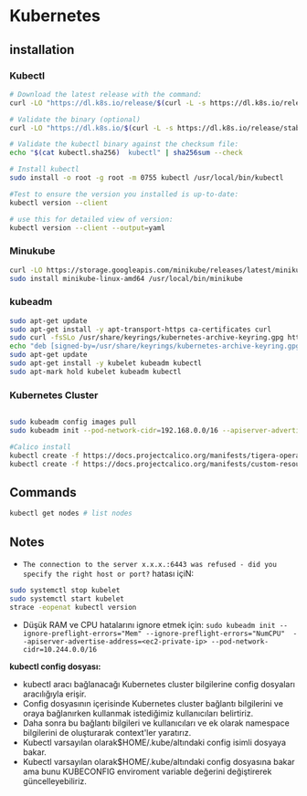 # Kubernetes

## installation

### Kubectl
```bash
# Download the latest release with the command:
curl -LO "https://dl.k8s.io/release/$(curl -L -s https://dl.k8s.io/release/stable.txt)/bin/linux/amd64/kubectl"

# Validate the binary (optional)
curl -LO "https://dl.k8s.io/$(curl -L -s https://dl.k8s.io/release/stable.txt)/bin/linux/amd64/kubectl.sha256"

# Validate the kubectl binary against the checksum file:
echo "$(cat kubectl.sha256)  kubectl" | sha256sum --check

# Install kubectl
sudo install -o root -g root -m 0755 kubectl /usr/local/bin/kubectl

#Test to ensure the version you installed is up-to-date:
kubectl version --client

# use this for detailed view of version:
kubectl version --client --output=yaml   

```

### Minukube
```bash
curl -LO https://storage.googleapis.com/minikube/releases/latest/minikube-linux-amd64
sudo install minikube-linux-amd64 /usr/local/bin/minikube
```

### kubeadm

```bash
sudo apt-get update
sudo apt-get install -y apt-transport-https ca-certificates curl
sudo curl -fsSLo /usr/share/keyrings/kubernetes-archive-keyring.gpg https://packages.cloud.google.com/apt/doc/apt-key.gpg
echo "deb [signed-by=/usr/share/keyrings/kubernetes-archive-keyring.gpg] https://apt.kubernetes.io/ kubernetes-xenial main" | sudo tee /etc/apt/sources.list.d/kubernetes.list
sudo apt-get update
sudo apt-get install -y kubelet kubeadm kubectl
sudo apt-mark hold kubelet kubeadm kubectl
```
### Kubernetes Cluster

```bash

sudo kubeadm config images pull
sudo kubeadm init --pod-network-cidr=192.168.0.0/16 --apiserver-advertise-address=<ip> --control-plane-endpoint=<ip>

#Calico install
kubectl create -f https://docs.projectcalico.org/manifests/tigera-operator.yaml
kubectl create -f https://docs.projectcalico.org/manifests/custom-resources.yaml
```
## Commands

```bash
kubectl get nodes # list nodes

```

## Notes
- ```The connection to the server x.x.x.:6443 was refused - did you specify the right host or port?``` hatası içiN:
```bash
sudo systemctl stop kubelet
sudo systemctl start kubelet
strace -eopenat kubectl version
```
- Düşük RAM ve CPU hatalarını ignore etmek için:
```sudo kubeadm init --ignore-preflight-errors="Mem" --ignore-preflight-errors="NumCPU"  --apiserver-advertise-address=<ec2-private-ip> --pod-network-cidr=10.244.0.0/16```

**kubectl config dosyası:**
- kubectl aracı bağlanacağı Kubernetes cluster bilgilerine config dosyaları aracılığıyla erişir.
- Config dosyasının içerisinde Kubernetes cluster bağlantı bilgilerini ve oraya bağlanırken kullanmak istediğimiz kullanıcıları belirtiriz.
- Daha sonra bu bağlantı bilgileri ve kullanıcıları ve ek olarak namespace bilgilerini de oluşturarak context'ler yaratırız.
- Kubectl varsayılan olarak$HOME/.kube/altındaki config isimli dosyaya bakar.
- Kubectl varsayılan olarak$HOME/.kube/altındaki config dosyasına bakar ama bunu KUBECONFIG enviroment variable değerini değiştirerek güncelleyebiliriz.